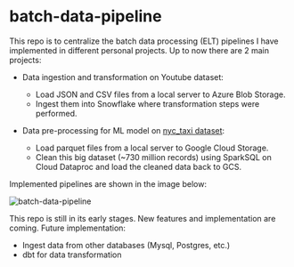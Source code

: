 # batch-data-pipeline
This repo is to centralize the batch data processing (ELT) pipelines I have implemented in different personal projects.
Up to now there are 2 main projects:
- Data ingestion and transformation on Youtube dataset:
  - Load JSON and CSV files from a local server to Azure Blob Storage.
  - Ingest them into Snowflake where transformation steps were performed.
  
- Data pre-processing for ML model on [nyc_taxi dataset](https://www.nyc.gov/site/tlc/about/tlc-trip-record-data.page):
  - Load parquet files from a local server to Google Cloud Storage.
  - Clean this big dataset (~730 million records) using SparkSQL on Cloud Dataproc and load the cleaned data back to GCS.

Implemented pipelines are shown in the image below:

![batch-data-pipeline](https://github.com/phamthiminhtu/batch-data-pipeline/assets/56192840/312a280c-7751-4e34-b9c5-45ce386a0dad)

This repo is still in its early stages. New features and implementation are coming.
Future implementation:
- Ingest data from other databases (Mysql, Postgres, etc.)
- dbt for data transformation
